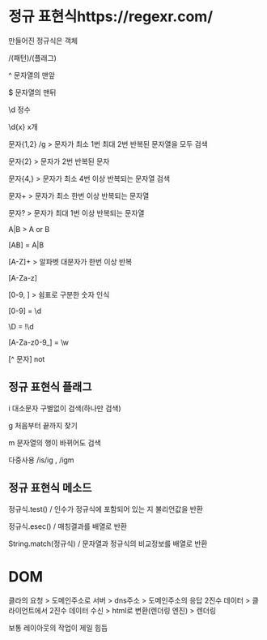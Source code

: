 # 정규 표현식https://regexr.com/

만들어진 정규식은 객체

/(패턴)/(플래그)

^ 문자열의 맨앞

$ 문자열의 맨뒤

\d 정수

\d{x} x개

문자{1,2} /g > 문자가 최소 1번 최대 2번 반복된 문자열을 모두 검색

문자{2}  > 문자가 2번 반복된 문자

문자{4,} > 문자가 최소 4번 이상 반복되는 문자열 검색

문자+ > 문자가 최소 한번 이상 반복되는 문자열

문자? > 문자가 최대 1번 이상 반복되는 문자열

A|B > A or B

[AB]  = A|B

[A-Z]+ > 알파벳 대문자가 한번 이상 반복

[A-Za-z]

[0-9, ] > 쉼표로 구분한 숫자 인식

[0-9] = \d

\D = !\d

[A-Za-z0-9_] = \w

[^ 문자] not

## 정규 표현식 플래그

i 대소문자 구별없이  검색(하나만 검색)

g 처음부터 끝까지 찾기

m 문자열의 행이 바뀌어도 검색

다중사용 /is/ig , /igm

## 정규 표현식 메소드

정규식.test() / 인수가 정규식에 포함되어 있는 지 불리언값을 반환

정규식.esec() / 매칭결과를 배열로 반환

String.match(정규식) / 문자열과 정규식의 비교정보를 배열로 반환



# DOM

클라의 요청 > 도메인주소로 서버 > dns주소 > 도메인주소의 응답 2진수 데이터 > 클라이언트에서 2진수 데이터 수신 > html로 변환(렌더링 엔진) > 렌더링

보통 레이아웃의 작업이 제일 힘듬